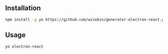 ## Installation

```sh
npm install -g yo https://github.com/wizebin/generator-electron-react.git
```

## Usage

```sh
yo electron-react
```
